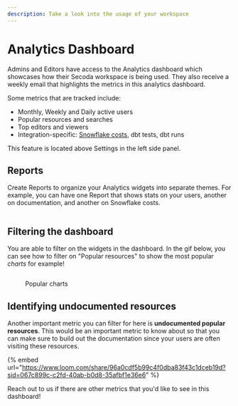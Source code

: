```yaml
---
description: Take a look into the usage of your workspace
---
```


# Analytics Dashboard

Admins and Editors have access to the Analytics dashboard which showcases how their Secoda workspace is being used. They also receive a weekly email that highlights the metrics in this analytics dashboard.

Some metrics that are tracked include:

* Monthly, Weekly and Daily active users
* Popular resources and searches
* Top editors and viewers
* Integration-specific: [Snowflake costs](../integrations/data-warehouses/snowflake-integration/snowflake-costs.md), dbt tests, dbt runs

This feature is located above Settings in the left side panel.

## Reports

Create Reports to organize your Analytics widgets into separate themes. For example, you can have one Report that shows stats on your users, another on documentation, and another on Snowflake costs.

<figure><img src="https://secoda-public-media-assets.s3.amazonaws.com/897aaaf0-057b-472d-b73f-ba6545aa3129.png" alt=""><figcaption></figcaption></figure>

## Filtering the dashboard

You are able to filter on the widgets in the dashboard. In the gif below, you can see how to filter on "Popular resources" to show the most popular _charts_ for example!

<figure><img src="https://secoda-public-media-assets.s3.amazonaws.com/24b65dee-8b43-448c-89c7-a3b9602651ef.gif" alt=""><figcaption><p>Popular charts</p></figcaption></figure>

## Identifying undocumented resources

Another important metric you can filter for here is **undocumented popular resources**. This would be an important metric to know about so that you can make sure to build out the documentation since your users are often visiting these resources.

{% embed url="https://www.loom.com/share/96a0cdf5b99c4f0dba83f43c1dceb19d?sid=067c899c-c2fd-40ab-b0d8-35afbf1e36e6" %}

Reach out to us if there are other metrics that you'd like to see in this dashboard!

